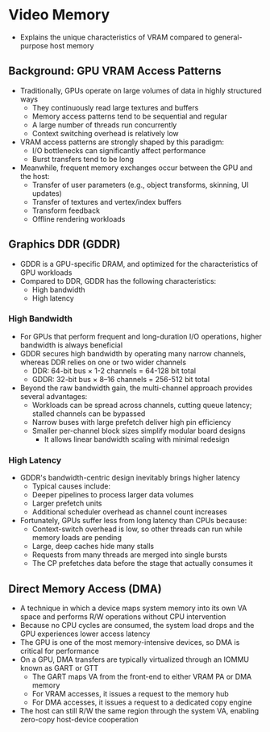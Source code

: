 # Video Memory
- Explains the unique characteristics of VRAM compared to general-purpose host memory

## Background: GPU VRAM Access Patterns
- Traditionally, GPUs operate on large volumes of data in highly structured ways
    - They continuously read large textures and buffers
    - Memory access patterns tend to be sequential and regular
    - A large number of threads run concurrently
    - Context switching overhead is relatively low
- VRAM access patterns are strongly shaped by this paradigm:
    - I/O bottlenecks can significantly affect performance
    - Burst transfers tend to be long
- Meanwhile, frequent memory exchanges occur between the GPU and the host:
    - Transfer of user parameters (e.g., object transforms, skinning, UI updates)
    - Transfer of textures and vertex/index buffers
    - Transform feedback
    - Offline rendering workloads

## Graphics DDR (GDDR)
- GDDR is a GPU-specific DRAM, and optimized for the characteristics of GPU workloads
- Compared to DDR, GDDR has the following characteristics:
    - High bandwidth
    - High latency

### High Bandwidth
- For GPUs that perform frequent and long-duration I/O operations, higher bandwidth is always beneficial
- GDDR secures high bandwidth by operating many narrow channels, whereas DDR relies on one or two wider channels
    - DDR: 64-bit bus × 1-2 channels = 64-128 bit total
    - GDDR: 32-bit bus × 8–16 channels = 256-512 bit total
- Beyond the raw bandwidth gain, the multi-channel approach provides several advantages:
    - Workloads can be spread across channels, cutting queue latency; stalled channels can be bypassed
    - Narrow buses with large prefetch deliver high pin efficiency
    - Smaller per-channel block sizes simplify modular board designs
        - It allows linear bandwidth scaling with minimal redesign

### High Latency
- GDDR's bandwidth-centric design inevitably brings higher latency
    - Typical causes include:
    - Deeper pipelines to process larger data volumes
    - Larger prefetch units
    - Additional scheduler overhead as channel count increases
- Fortunately, GPUs suffer less from long latency than CPUs because:
    - Context-switch overhead is low, so other threads can run while memory loads are pending
    - Large, deep caches hide many stalls
    - Requests from many threads are merged into single bursts
    - The CP prefetches data before the stage that actually consumes it

## Direct Memory Access (DMA)
- A technique in which a device maps system memory into its own VA space and performs R/W operations without CPU intervention
- Because no CPU cycles are consumed, the system load drops and the GPU experiences lower access latency
- The GPU is one of the most memory-intensive devices, so DMA is critical for performance
- On a GPU, DMA transfers are typically virtualized through an IOMMU known as GART or GTT
    - The GART maps VA from the front-end to either VRAM PA or DMA memory
    - For VRAM accesses, it issues a request to the memory hub
    - For DMA accesses, it issues a request to a dedicated copy engine
- The host can still R/W the same region through the system VA, enabling zero-copy host-device cooperation